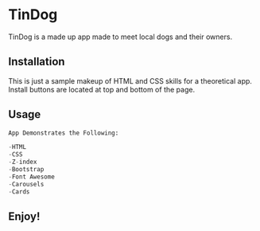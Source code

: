 # TinDog

TinDog is a made up app made to meet local dogs and their owners.

## Installation

This is just a sample makeup of HTML and CSS skills for a theoretical app. Install buttons are located at top and bottom of the page.


## Usage

```python
App Demonstrates the Following:

-HTML
-CSS
-Z-index
-Bootstrap
-Font Awesome
-Carousels
-Cards

```

## Enjoy!


